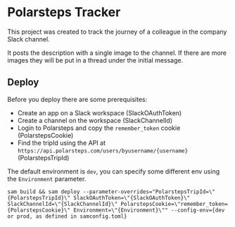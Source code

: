 # Polarsteps Tracker
This project was created to track the journey of a colleague in the company Slack channel.

It posts the description with a single image to the channel. If there are more images they will be put in a thread under the initial message.

## Deploy
Before you deploy there are some prerequisites:
- Create an app on a Slack workspace (SlackOAuthToken)
- Create a channel on the workspace (SlackChannelId)
- Login to Polarsteps and copy the `remember_token` cookie (PolarstepsCookie)
- Find the tripId using the API at `https://api.polarsteps.com/users/byusername/{username}` (PolarstepsTripId)

The default environment is `dev`, you can specify some different env using the `Environment` parameter.

`sam build && sam deploy --parameter-overrides="PolarstepsTripId=\"{PolarstepsTripId}\" SlackOAuthToken=\"{SlackOAuthToken}\" SlackChannelId=\"{SlackChannelId}\" PolarstepsCookie=\"remember_token={PolarstepsCookie}\" Environment=\"{Environment}\"" --config-env={dev or prod, as defined in samconfig.toml}`
